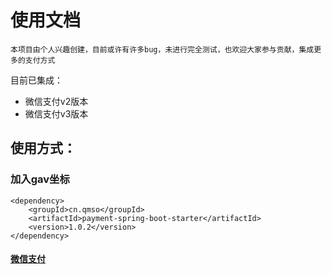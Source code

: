 # 使用文档
`本项目由个人兴趣创建，目前或许有许多bug，未进行完全测试，也欢迎大家参与贡献，集成更多的支付方式`

目前已集成：
* 微信支付v2版本
* 微信支付v3版本

## 使用方式：

### 加入gav坐标
    <dependency>
        <groupId>cn.qmso</groupId>
        <artifactId>payment-spring-boot-starter</artifactId>
        <version>1.0.2</version>
    </dependency>
#### [微信支付](https://github.com/LjunT/payment/wiki/%E5%BE%AE%E4%BF%A1%E6%94%AF%E4%BB%98)    
